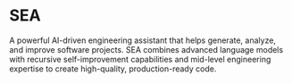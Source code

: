 # SEA
A powerful AI-driven engineering assistant that helps generate, analyze, and improve software projects. SEA combines advanced language models with recursive self-improvement capabilities and mid-level engineering expertise to create high-quality, production-ready code.
